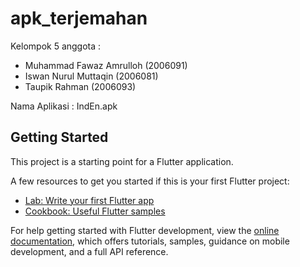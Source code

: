 # apk_terjemahan

Kelompok 5 
anggota :
- Muhammad Fawaz Amrulloh (2006091)
- Iswan Nurul Muttaqin (2006081)
- Taupik Rahman (2006093)

Nama Aplikasi : IndEn.apk

## Getting Started

This project is a starting point for a Flutter application.

A few resources to get you started if this is your first Flutter project:

- [Lab: Write your first Flutter app](https://docs.flutter.dev/get-started/codelab)
- [Cookbook: Useful Flutter samples](https://docs.flutter.dev/cookbook)

For help getting started with Flutter development, view the
[online documentation](https://docs.flutter.dev/), which offers tutorials,
samples, guidance on mobile development, and a full API reference.
